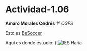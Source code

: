 # Actividad-1.06

**Amaro Morales Cedrés**
_1º CGFS_

Esto es [BeSoccer](https://es.besoccer.com/)

Aquí es donde estudio: ([![IES Haría](https://github.com/user-attachments/assets/d0a2fb44-61a2-4ae6-b36a-ffd134691db1)


